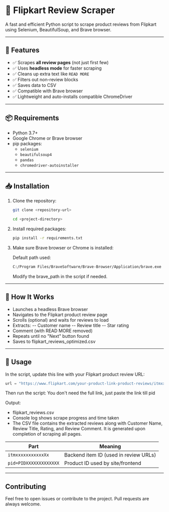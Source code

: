 # 🛒 Flipkart Review Scraper

A fast and efficient Python script to scrape product reviews from Flipkart using Selenium, BeautifulSoup, and Brave browser.

---

## 🚀 Features

- ✅ Scrapes **all review pages** (not just first few)
- ✅ Uses **headless mode** for faster scraping
- ✅ Cleans up extra text like `READ MORE`
- ✅ Filters out non-review blocks
- ✅ Saves data to CSV
- ✅ Compatible with Brave browser
- ✅ Lightweight and auto-installs compatible ChromeDriver

---

## 📦 Requirements

- Python 3.7+
- Google Chrome or Brave browser
- pip packages:
  - `selenium`
  - `beautifulsoup4`
  - `pandas`
  - `chromedriver-autoinstaller`

---

## 📥 Installation

1. Clone the repository:
   ```bash
   git clone <repository-url>
   ```
   ```bash
   cd <project-directory>
   ```
   
2. Install required packages:
   ```bash
   pip install -r requirements.txt

3. Make sure Brave browser or Chrome is installed:

    Default path used:
     ```bash
    C:/Program Files/BraveSoftware/Brave-Browser/Application/brave.exe
    ```
   Modify the brave_path in the script if needed.

---

## 🧠 How It Works
   - Launches a headless Brave browser
   - Navigates to the Flipkart product review page
   - Scrolls (optional) and waits for reviews to load
   - Extracts:
     -- Customer name
     -- Review title
     -- Star rating
   - Comment (with READ MORE removed)
   - Repeats until no "Next" button found
   - Saves to flipkart_reviews_optimized.csv

---

## 🧪 Usage

In the script, update this line with your Flipkart product review URL:

```python
url = "https://www.flipkart.com/your-product-link-product-reviews/itmxxxxxxxxxxxx?pid=PIDXXXXXXXXXXXXX"
```
Then run the script:
You don't need the full link, just paste the link till pid

Output:
  - flipkart_reviews.csv
  - Console log shows scrape progress and time taken
  - The CSV file contains the extracted reviews along with Customer Name, Review Title, Rating, and Review Comment. It is generated upon completion of scraping all pages.

| Part                   | Meaning                               |
| ---------------------- | ------------------------------------- |
| `itmxxxxxxxxxxxXx`     | Backend item ID (used in review URLs) |
| `pid=PIDXXXXXXXXXXXXX` | Product ID used by site/frontend      |

---
## Contributing
Feel free to open issues or contribute to the project. Pull requests are always welcome.




